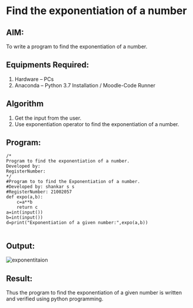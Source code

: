 # Find the exponentiation of a number

## AIM:
To write a program to find the exponentiation of a number.

## Equipments Required:
1. Hardware – PCs
2. Anaconda – Python 3.7 Installation / Moodle-Code Runner

## Algorithm
1. Get the input from the user.
2. Use exponentiation operator to find the exponentiation of a number.

## Program:
```
/*
Program to find the exponentiation of a number.
Developed by: 
RegisterNumber: 
*/
#Program to to find the Exponentiation of a number.
#Developed by: shankar s s
#RegisterNumber: 21002057   
def expo(a,b):
    c=a**b
    return c
a=int(input())
b=int(input())
d=print("Exponentiation of a given number:",expo(a,b))


```

## Output:

![exponentitaion ](https://user-images.githubusercontent.com/93978702/152678762-62de9ffc-3111-448d-8dff-fae4a7af45fd.png)


## Result:
Thus the program to find the exponentiation of a given number is written and verified using python programming.
